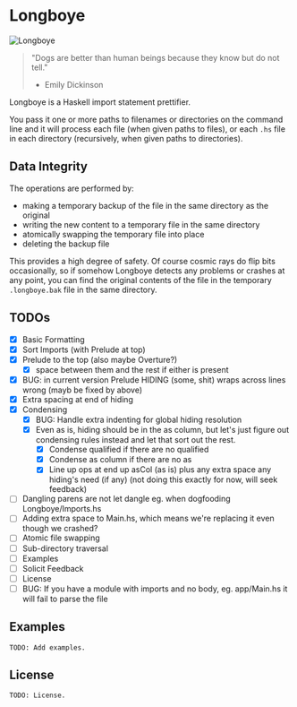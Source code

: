 # Longboye

![Longboye](https://github.com/lgastako/longboye/blob/master/longboye.jpg?raw=true "Longboye")

> "Dogs are better than human beings because they know but do not tell."
> - Emily Dickinson

Longboye is a Haskell import statement prettifier.

You pass it one or more paths to filenames or directories on the command line
and it will process each file (when given paths to files), or each `.hs` file
in each directory (recursively, when given paths to directories).

## Data Integrity

The operations are performed by:

- making a temporary backup of the file in the same directory as the original
- writing the new content to a temporary file in the same directory
- atomically swapping the temporary file into place
- deleting the backup file

This provides a high degree of safety.  Of course cosmic rays do flip bits
occasionally, so if somehow Longboye detects any problems or crashes at any
point, you can find the original contents of the file in the temporary
`.longboye.bak` file in the same directory.

## TODOs

- [X] Basic Formatting
- [X] Sort Imports (with Prelude at top)
- [X] Prelude to the top (also maybe Overture?)
  - [X] space between them and the rest if either is present
- [X] BUG: in current version Prelude HIDING (some, shit) wraps across lines
      wrong (mayb be fixed by above)
- [X] Extra spacing at end of hiding
- [X] Condensing
  - [X] BUG: Handle extra indenting for global hiding resolution
  - [X] Even as is, hiding should be in the as column, but let's just figure out
        condensing rules instead and let that sort out the rest.
    - [X] Condense qualified if there are no qualified
    - [X] Condense as column if there are no as
    - [X] Line up ops at end up asCol (as is) plus any extra space any hiding's
          need (if any) (not doing this exactly for now, will seek feedback)
- [ ] Dangling parens are not let dangle eg. when dogfooding Longboye/Imports.hs
- [ ] Adding extra space to Main.hs, which means we're replacing it even though we
      crashed?
- [ ] Atomic file swapping
- [ ] Sub-directory traversal
- [ ] Examples
- [ ] Solicit Feedback
- [ ] License
- [ ] BUG: If you have a module with imports and no body, eg. app/Main.hs
      it will fail to parse the file

## Examples

    TODO: Add examples.

## License

    TODO: License.
